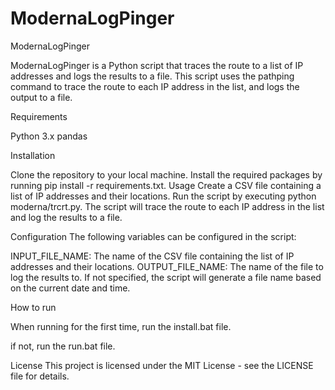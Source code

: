 # ModernaLogPinger

ModernaLogPinger

ModernaLogPinger is a Python script that traces the route to a list of IP addresses and logs the results to a file. This script uses the pathping command to trace the route to each IP address in the list, and logs the output to a file.

Requirements

Python 3.x
pandas


Installation

Clone the repository to your local machine.
Install the required packages by running pip install -r requirements.txt.
Usage
Create a CSV file containing a list of IP addresses and their locations.
Run the script by executing python moderna/trcrt.py.
The script will trace the route to each IP address in the list and log the results to a file.


Configuration
The following variables can be configured in the script:

INPUT_FILE_NAME: The name of the CSV file containing the list of IP addresses and their locations.
OUTPUT_FILE_NAME: The name of the file to log the results to. If not specified, the script will generate a file name based on the current date and time.

How to run

When running for the first time, run the install.bat file.

if not, run the run.bat file.


License
This project is licensed under the MIT License - see the LICENSE file for details.